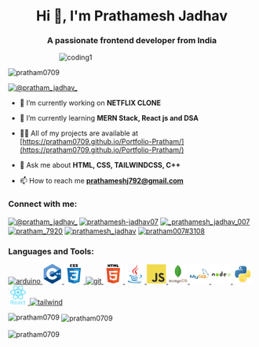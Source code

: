 

<h1 align="center">Hi 👋, I'm Prathamesh Jadhav</h1>
<h3 align="center">A passionate frontend developer from India</h3>
<img align="right" width=400 alt="coding1" src="https://camo.githubusercontent.com/c1dcb74cc1c1835b1d716f5051499a2814c683c806b15f04b0eba492863703e9/68747470733a2f2f63646e2e6472696262626c652e636f6d2f75736572732f3733303730332f73637265656e73686f74732f363538313234332f6176656e746f2e676966">
<br/>
<p align="left"><img src="https://komarev.com/ghpvc/?username=pratham0709&label=Profile%20views&color=0e75b6&style=flat" alt="pratham0709" /> </p>

<p align="left"> <a href="https://twitter.com/@pratham_jadhav_" target="blank"><img src="https://img.shields.io/twitter/follow/@pratham_jadhav_?logo=twitter&style=for-the-badge" alt="@pratham_jadhav_" /></a></p>

- 🔭 I’m currently working on **NETFLIX CLONE**

- 🌱 I’m currently learning **MERN Stack, React js and DSA**

- 👨‍💻 All of my projects are available at [https://pratham0709.github.io/Portfolio-Pratham/](https://pratham0709.github.io/Portfolio-Pratham/)

- 💬 Ask me about **HTML, CSS, TAILWINDCSS, C++**

- 📫 How to reach me **prathameshj792@gmail.com**

<h3 align="left">Connect with me: </h3>
<p align="left">
<a href="https://twitter.com/@pratham_jadhav_" target="blank"><img align="center" src="https://raw.githubusercontent.com/rahuldkjain/github-profile-readme-generator/master/src/images/icons/Social/twitter.svg" alt="@pratham_jadhav_" height="30" width="40" /></a>
<a href="https://linkedin.com/in/prathamesh-jadhav07" target="blank"><img align="center" src="https://raw.githubusercontent.com/rahuldkjain/github-profile-readme-generator/master/src/images/icons/Social/linked-in-alt.svg" alt="prathamesh-jadhav07" height="30" width="40" /></a>
<a href="https://instagram.com/_prathamesh_jadhav_007" target="blank"><img align="center" src="https://raw.githubusercontent.com/rahuldkjain/github-profile-readme-generator/master/src/images/icons/Social/instagram.svg" alt="_prathamesh_jadhav_007" height="30" width="40" /></a>
<a href="https://www.leetcode.com/pratham_7920" target="blank"><img align="center" src="https://raw.githubusercontent.com/rahuldkjain/github-profile-readme-generator/master/src/images/icons/Social/leet-code.svg" alt="pratham_7920" height="30" width="40" /></a>
<a href="https://auth.geeksforgeeks.org/user/prathamesh_jadhav" target="blank"><img align="center" src="https://raw.githubusercontent.com/rahuldkjain/github-profile-readme-generator/master/src/images/icons/Social/geeks-for-geeks.svg" alt="prathamesh_jadhav" height="30" width="40" /></a>
<a href="https://discord.gg/pratham007#3108" target="blank"><img align="center" src="https://raw.githubusercontent.com/rahuldkjain/github-profile-readme-generator/master/src/images/icons/Social/discord.svg" alt="pratham007#3108" height="30" width="40" /></a>
</p>

<h3 align="left">Languages and Tools:</h3>
<p align="left"> <a href="https://www.arduino.cc/" target="_blank" rel="noreferrer"> <img src="https://cdn.worldvectorlogo.com/logos/arduino-1.svg" alt="arduino" width="40" height="40"/> </a> <a href="https://www.w3schools.com/cpp/" target="_blank" rel="noreferrer"> <img src="https://raw.githubusercontent.com/devicons/devicon/master/icons/cplusplus/cplusplus-original.svg" alt="cplusplus" width="40" height="40"/> </a> <a href="https://www.w3schools.com/css/" target="_blank" rel="noreferrer"> <img src="https://raw.githubusercontent.com/devicons/devicon/master/icons/css3/css3-original-wordmark.svg" alt="css3" width="40" height="40"/> </a> <a href="https://git-scm.com/" target="_blank" rel="noreferrer"> <img src="https://www.vectorlogo.zone/logos/git-scm/git-scm-icon.svg" alt="git" width="40" height="40"/> </a> <a href="https://www.w3.org/html/" target="_blank" rel="noreferrer"> <img src="https://raw.githubusercontent.com/devicons/devicon/master/icons/html5/html5-original-wordmark.svg" alt="html5" width="40" height="40"/> </a> <a href="https://www.java.com" target="_blank" rel="noreferrer"> <img src="https://raw.githubusercontent.com/devicons/devicon/master/icons/java/java-original.svg" alt="java" width="40" height="40"/> </a> <a href="https://developer.mozilla.org/en-US/docs/Web/JavaScript" target="_blank" rel="noreferrer"> <img src="https://raw.githubusercontent.com/devicons/devicon/master/icons/javascript/javascript-original.svg" alt="javascript" width="40" height="40"/> </a> <a href="https://www.mongodb.com/" target="_blank" rel="noreferrer"> <img src="https://raw.githubusercontent.com/devicons/devicon/master/icons/mongodb/mongodb-original-wordmark.svg" alt="mongodb" width="40" height="40"/> </a> <a href="https://www.mysql.com/" target="_blank" rel="noreferrer"> <img src="https://raw.githubusercontent.com/devicons/devicon/master/icons/mysql/mysql-original-wordmark.svg" alt="mysql" width="40" height="40"/> </a> <a href="https://nodejs.org" target="_blank" rel="noreferrer"> <img src="https://raw.githubusercontent.com/devicons/devicon/master/icons/nodejs/nodejs-original-wordmark.svg" alt="nodejs" width="40" height="40"/> </a> <a href="https://www.python.org" target="_blank" rel="noreferrer"> <img src="https://raw.githubusercontent.com/devicons/devicon/master/icons/python/python-original.svg" alt="python" width="40" height="40"/> </a> <a href="https://reactjs.org/" target="_blank" rel="noreferrer"> <img src="https://raw.githubusercontent.com/devicons/devicon/master/icons/react/react-original-wordmark.svg" alt="react" width="40" height="40"/> </a> <a href="https://tailwindcss.com/" target="_blank" rel="noreferrer"> <img src="https://www.vectorlogo.zone/logos/tailwindcss/tailwindcss-icon.svg" alt="tailwind" width="40" height="40"/> </a> </p>

<p><img align="left" src="https://github-readme-stats.vercel.app/api/top-langs?username=pratham0709&show_icons=true&locale=en&layout=compact" alt="pratham0709" /></p>

<p>&nbsp;<img align="center" src="https://github-readme-stats.vercel.app/api?username=pratham0709&show_icons=true&locale=en" alt="pratham0709" /></p>

<p><img align="center" src="https://github-readme-streak-stats.herokuapp.com/?user=pratham0709&" alt="pratham0709" /></p>


